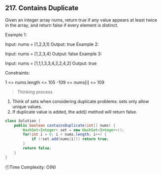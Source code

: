 ## 217. Contains Duplicate

Given an integer array nums, return true if any value appears at least twice in the array, and return false if every element is distinct.


Example 1:

Input: nums = [1,2,3,1]
Output: true
Example 2:

Input: nums = [1,2,3,4]
Output: false
Example 3:

Input: nums = [1,1,1,3,3,4,3,2,4,2]
Output: true
 

Constraints:

1 <= nums.length <= 105
-109 <= nums[i] <= 109

> Thinking process
1. Think of sets when considering duplicate problems: sets only allow unique values.
2. If duplicate value is added, the add() method will return false.
```Java
class Solution {
    public boolean containsDuplicate(int[] nums) {
        HashSet<Integer> set = new HashSet<Integer>();
        for(int i = 0; i < nums.length; i++) {
            if (!set.add(nums[i])) return true;
        }
        return false;
    }
}

```

🕙Time Complexity: O(N)
